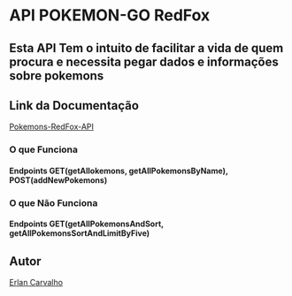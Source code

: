 # API POKEMON-GO RedFox

## Esta API Tem o intuito de facilitar a vida de quem procura e necessita pegar dados e informações sobre pokemons

## Link da Documentação

[Pokemons-RedFox-API](https://web.postman.co/workspace/My-Workspace~e9dbc30e-53d2-4270-8867-feaf95c931de/documentation/16817790-d472aa28-ca46-4b42-8b9f-6cfa0e9263c3)

### O que Funciona 

#### Endpoints GET(getAllokemons, getAllPokemonsByName), POST(addNewPokemons)

### O que Não Funciona

#### Endpoints GET(getAllPokemonsAndSort, getAllPokemonsSortAndLimitByFive)

## Autor 

[Erlan Carvalho](https://github.com/Carvalho001)


